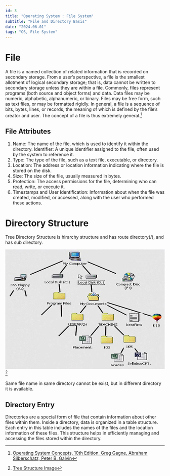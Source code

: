 ```yaml
---
id: 3
title: "Operating System : File System"
subtitle: "File and Directory Basis"
date: "2024.06.01"
tags: "OS, File System"
---
```


# File
A file is a named collection of related information that is recorded on secondary storage. From a user’s perspective, a file is the smallest allotment of logical secondary storage; that is, data cannot be written to secondary storage unless they are within a file. Commonly, files represent programs (both source and object forms) and data. Data files may be numeric, alphabetic, alphanumeric, or binary. Files may be free form, such as text files, or may be formatted rigidly. In general, a file is a sequence of bits, bytes, lines, or records, the meaning of which is defined by the file’s creator and user. The concept of a file is thus extremely general.[^1]

## File Attributes
1. Name: The name of the file, which is used to identify it within the directory.
Identifier: A unique identifier assigned to the file, often used by the system to reference it.
2. Type: The type of the file, such as a text file, executable, or directory.
3. Location: The address or location information indicating where the file is stored on the disk.
4. Size: The size of the file, usually measured in bytes.
5. Protection: The access permissions for the file, determining who can read, write, or execute it.
6. Timestamps and User Identification: Information about when the file was created, modified, or accessed, along with the user who performed these actions.

# Directory Structure
Tree Directory Structure is hirarchy structure and has route directory(/), and has sub directory.

![image](/images/2024-06-01-18-26-15.png)[^2]

Same file name in same directory cannot be exist, but in different directory it is available.

## Directory Entry
Directories are a special form of file that contain information about other files within them. Inside a directory, data is organized in a table structure. Each entry in this table includes the names of the files and the location information of these files. This structure helps in efficiently managing and accessing the files stored within the directory.


[^1]: [Operating System Concepts, 10th Edition. Greg Gagne, Abraham Silberschatz, Peter B. Galvin](https://www.wiley.com/en-us/Operating+System+Concepts%2C+10th+Edition-p-9781119320913)
[^2]: [Tree Structure Image](https://informationtechnologyja.wordpress.com/2020/10/19/information-technology-grade-9-lesson-2-tree-directory-structure/)
